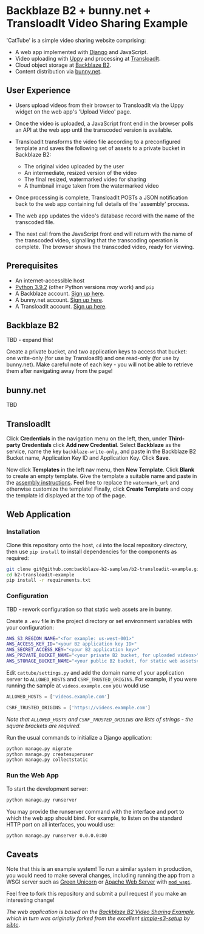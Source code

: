 # Backblaze B2 + bunny.net + TransloadIt Video Sharing Example

'CatTube' is a simple video sharing website comprising: 

* A web app implemented with [Django](https://www.djangoproject.com) and JavaScript.
* Video uploading with [Uppy](https://uppy.io) and processing at [TransloadIt](https://transloadit.com/).
* Cloud object storage at [Backblaze B2](https://www.backblaze.com/b2/cloud-storage.html).
* Content distribution via [bunny.net](bunny.net).

## User Experience

* Users upload videos from their browser to TransloadIt via the Uppy widget on the web app's 'Upload Video' page.

* Once the video is uploaded, a JavaScript front end in the browser polls an API at the web app until the transcoded version is available.

* TransloadIt transforms the video file according to a preconfigured template and saves the following set of assets to a private bucket in Backblaze B2:

  * The original video uploaded by the user
  * An intermediate, resized version of the video
  * The final resized, watermarked video for sharing
  * A thumbnail image taken from the watermarked video

* Once processing is complete, TransloadIt POSTs a JSON notification back to the web app containing full details of the 'assembly' process.

* The web app updates the video's database record with the name of the transcoded file.

* The next call from the JavaScript front end will return with the name of the transcoded video, signalling that the transcoding operation is complete. The browser shows the transcoded video, ready for viewing.

## Prerequisites

* An internet-accessible host
* [Python 3.9.2](https://www.python.org/downloads/release/python-392/) (other Python versions _may_ work) and `pip`
* A Backblaze account. [Sign up here](https://www.backblaze.com/b2/sign-up.html?referrer=nopref).
* A bunny.net account. [Sign up here](https://panel.bunny.net/user/register/).
* A TransloadIt account. [Sign up here](https://transloadit.com/c/signup/).

## Backblaze B2

TBD - expand this!

Create a private bucket, and two application keys to access that bucket: one write-only (for use by TransloadIt) and one read-only (for use by bunny.net). Make careful note of each key - you will not be able to retrieve them after navigating away from the page!

## bunny.net

TBD

## TransloadIt

Click **Credentials** in the navigation menu on the left, then, under **Third-party Credentials** click **Add new Credential**. Select **Backblaze** as the service, name the key `backblaze-write-only`, and paste in the Backblaze B2 Bucket name, Application Key ID and Application Key. Click **Save**.

Now click **Templates** in the left nav menu, then **New Template**. Click **Blank** to create an empty template. Give the template a suitable name and paste in the [assembly instructions](assembly-instructions.json). Feel free to replace the `watermark_url` and otherwise customize the template! Finally, click **Create Template** and copy the template id displayed at the top of the page.

## Web Application

### Installation

Clone this repository onto the host, `cd` into the local repository directory, then use `pip install` to install dependencies for the components as required:

```bash
git clone git@github.com:backblaze-b2-samples/b2-transloadit-example.git
cd b2-transloadit-example
pip install -r requirements.txt
```

### Configuration

TBD - rework configuration so that static web assets are in bunny.

Create a `.env` file in the project directory or set environment variables with your configuration:

```bash
AWS_S3_REGION_NAME="<for example: us-west-001>"
AWS_ACCESS_KEY_ID="<your B2 application key ID>"
AWS_SECRET_ACCESS_KEY="<your B2 application key>"
AWS_PRIVATE_BUCKET_NAME="<your private B2 bucket, for uploaded videos>"
AWS_STORAGE_BUCKET_NAME="<your public B2 bucket, for static web assets>"
```

Edit `cattube/settings.py` and add the domain name of your application server to `ALLOWED_HOSTS` and `CSRF_TRUSTED_ORIGINS`. For example, if you were running the sample at `videos.example.com` you would use

```python
ALLOWED_HOSTS = ['videos.example.com']

CSRF_TRUSTED_ORIGINS = ['https://videos.example.com']
```

_Note that `ALLOWED_HOSTS` and `CSRF_TRUSTED_ORIGINS` are lists of strings - the square brackets are required._

Run the usual commands to initialize a Django application:

```bash
python manage.py migrate
python manage.py createsuperuser
python manage.py collectstatic
```

### Run the Web App

To start the development server:

```bash
python manage.py runserver
```

You may provide the runserver command with the interface and port to which the web app should bind. For example, to
listen on the standard HTTP port on all interfaces, you would use:

```bash
python manage.py runserver 0.0.0.0:80
```

## Caveats

Note that this is an example system! To run a similar system in production, you would need to make several changes,
including running the app from a WSGI server such as [Green Unicorn](http://gunicorn.org/)
  or [Apache Web Server](https://httpd.apache.org) with [`mod_wsgi`](https://github.com/GrahamDumpleton/mod_wsgi).

Feel free to fork this repository and submit a pull request if you make an interesting change!

_The web application is based on the [Backblaze B2 Video Sharing Example](https://github.com/backblaze-b2-samples/b2-video-sharing-example), which in turn was originally forked from the 
excellent [simple-s3-setup](https://github.com/sibtc/simple-s3-setup) by [sibtc](https://github.com/sibtc/)_.
